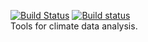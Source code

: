 <!-- README.md is generated from README.Rmd. Please edit that file -->
[![Build Status](https://travis-ci.com/alexdum/climatetools.svg?branch=master)](https://travis-ci.com/alexdum/climatetools)
[![Build status](https://ci.appveyor.com/api/projects/status/wv2o9jbtpkmy4prc/branch/master?svg=true)](https://ci.appveyor.com/project/alexdum/climatetools/branch/master) <br>
Tools for climate data analysis.
